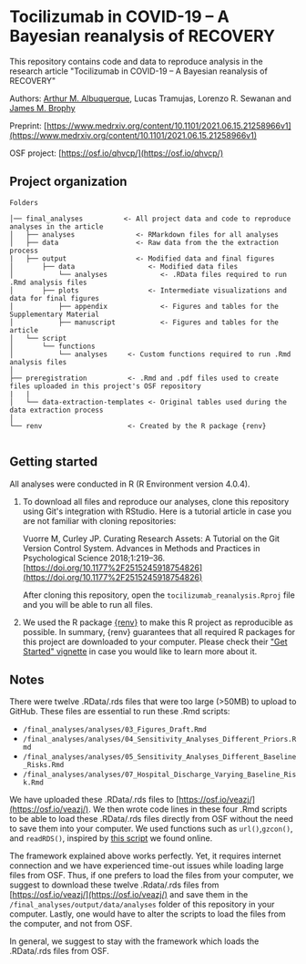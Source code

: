 # Tocilizumab in COVID-19 – A Bayesian reanalysis of RECOVERY

This repository contains code and data to reproduce analysis in the research article "Tocilizumab in COVID-19 – A Bayesian reanalysis of RECOVERY"

Authors: [Arthur M. Albuquerque](https://twitter.com/arthur_alb1), Lucas Tramujas, Lorenzo R. Sewanan and [James M. Brophy](https://twitter.com/brophyj)

Preprint: [https://www.medrxiv.org/content/10.1101/2021.06.15.21258966v1](https://www.medrxiv.org/content/10.1101/2021.06.15.21258966v1)

OSF project: [https://osf.io/qhvcp/](https://osf.io/qhvcp/)

## Project organization

```
Folders

│── final_analyses          <- All project data and code to reproduce analyses in the article
│   ├── analyses               <- RMarkdown files for all analyses
│   ├── data                   <- Raw data from the the extraction process
|   ├── output                 <- Modified data and final figures
│       ├── data                  <- Modified data files
│           └── analyses             <- .RData files required to run .Rmd analysis files
│       ├── plots                 <- Intermediate visualizations and data for final figures
│           ├── appendix             <- Figures and tables for the Supplementary Material
│           ├── manuscript           <- Figures and tables for the article
│   └── script              
│       └── functions  
│           └── analyses     <- Custom functions required to run .Rmd analysis files
│
├── preregistration          <- .Rmd and .pdf files used to create files uploaded in this project's OSF repository
|   |
│   └── data-extraction-templates <- Original tables used during the data extraction process
│
└── renv                     <- Created by the R package {renv}


```

## Getting started
  All analyses were conducted in R (R Environment version 4.0.4). 

1.  To download all files and reproduce our analyses, clone this repository using Git's integration with RStudio. Here is a tutorial article in case you are not familiar with cloning repositories:

    Vuorre M, Curley JP. Curating Research Assets: A Tutorial on the Git Version Control System. Advances in Methods and Practices in Psychological Science 2018;1:219–36. [https://doi.org/10.1177%2F2515245918754826](https://doi.org/10.1177%2F2515245918754826)

       After cloning this repository, open the `tocilizumab_reanalysis.Rproj` file and you will be able to run all files.
2. We used the R package [{renv}](https://rstudio.github.io/renv/) to make this R project as reproducible as possible. In summary, {renv} guarantees that all required R packages for this project are downloaded to your computer. Please check their ["Get Started" vignette](https://rstudio.github.io/renv/articles/renv.html) in case you would like to learn more about it.

## Notes
 There were twelve .RData/.rds files that were too large (>50MB) to upload to GitHub. These files are essential to run these .Rmd scripts:

 - `/final_analyses/analyses/03_Figures_Draft.Rmd` 
 - `/final_analyses/analyses/04_Sensitivity_Analyses_Different_Priors.Rmd`
 - `/final_analyses/analyses/05_Sensitivity_Analyses_Different_Baseline_Risks.Rmd`
 - `/final_analyses/analyses/07_Hospital_Discharge_Varying_Baseline_Risk.Rmd`

We have uploaded these .RData/.rds files to [https://osf.io/veazj/](https://osf.io/veazj/). We then wrote code lines in these four .Rmd scripts to be able to load these .RData/.rds files directly from OSF without the need to save them into your computer. We used functions such as ``url()``,``gzcon()``, and ``readRDS()``, inspired by [this script](https://osf.io/73thx/) we found online.

The framework explained above works perfectly. Yet, it requires internet connection and we have experienced time-out issues while loading large files from OSF.
Thus, if one prefers to load the files from your computer, we suggest to download
these twelve .Rdata/.rds files from [https://osf.io/veazj/](https://osf.io/veazj/) and
save them in the `/final_analyses/output/data/analyses` folder of this repository in your computer.
Lastly, one would have to alter the scripts to load the files from the computer, and not from OSF.

In general, we suggest to stay with the framework which loads the .RData/.rds files from OSF.

